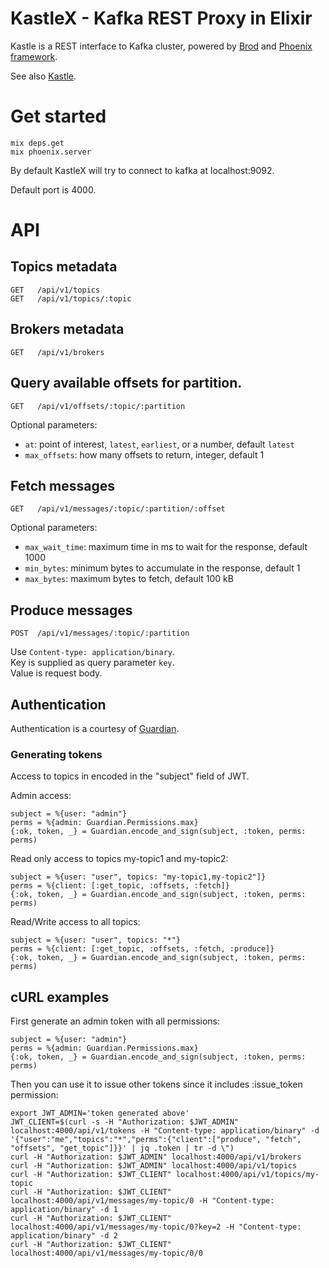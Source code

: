 # KastleX - Kafka REST Proxy in Elixir
Kastle is a REST interface to Kafka cluster, powered by [Brod](https://github.com/klarna/brod) and [Phoenix framework](http://www.phoenixframework.org/).

See also [Kastle](https://github.com/klarna/kastle).

# Get started

    mix deps.get
    mix phoenix.server

By default KastleX will try to connect to kafka at localhost:9092.

Default port is 4000.

# API

## Topics metadata

    GET   /api/v1/topics
    GET   /api/v1/topics/:topic

## Brokers metadata

    GET   /api/v1/brokers

## Query available offsets for partition.

    GET   /api/v1/offsets/:topic/:partition

Optional parameters:
  * `at`: point of interest, `latest`, `earliest`, or a number, default `latest`
  * `max_offsets`: how many offsets to return, integer, default 1

## Fetch messages

    GET   /api/v1/messages/:topic/:partition/:offset

Optional parameters:
  * `max_wait_time`: maximum time in ms to wait for the response, default 1000
  * `min_bytes`: minimum bytes to accumulate in the response, default 1
  * `max_bytes`: maximum bytes to fetch, default 100 kB

## Produce messages

    POST  /api/v1/messages/:topic/:partition

Use `Content-type: application/binary`.  
Key is supplied as query parameter `key`.  
Value is request body.  

## Authentication
Authentication is a courtesy of [Guardian](https://github.com/ueberauth/guardian).

### Generating tokens
Access to topics in encoded in the "subject" field of JWT.

Admin access:

    subject = %{user: "admin"}
    perms = %{admin: Guardian.Permissions.max}
    {:ok, token, _} = Guardian.encode_and_sign(subject, :token, perms: perms)

Read only access to topics my-topic1 and my-topic2:

    subject = %{user: "user", topics: "my-topic1,my-topic2"]}
    perms = %{client: [:get_topic, :offsets, :fetch]}
    {:ok, token, _} = Guardian.encode_and_sign(subject, :token, perms: perms)

Read/Write access to all topics:

    subject = %{user: "user", topics: "*"}
    perms = %{client: [:get_topic, :offsets, :fetch, :produce]}
    {:ok, token, _} = Guardian.encode_and_sign(subject, :token, perms: perms)

## cURL examples
First generate an admin token with all permissions:

    subject = %{user: "admin"}
    perms = %{admin: Guardian.Permissions.max}
    {:ok, token, _} = Guardian.encode_and_sign(subject, :token, perms: perms)

Then you can use it to issue other tokens since it includes :issue_token permission:

    export JWT_ADMIN='token generated above'
    JWT_CLIENT=$(curl -s -H "Authorization: $JWT_ADMIN" localhost:4000/api/v1/tokens -H "Content-type: application/binary" -d '{"user":"me","topics":"*","perms":{"client":["produce", "fetch", "offsets", "get_topic"]}}' | jq .token | tr -d \")
    curl -H "Authorization: $JWT_ADMIN" localhost:4000/api/v1/brokers
    curl -H "Authorization: $JWT_ADMIN" localhost:4000/api/v1/topics
    curl -H "Authorization: $JWT_CLIENT" localhost:4000/api/v1/topics/my-topic
    curl -H "Authorization: $JWT_CLIENT" localhost:4000/api/v1/messages/my-topic/0 -H "Content-type: application/binary" -d 1
    curl -H "Authorization: $JWT_CLIENT" localhost:4000/api/v1/messages/my-topic/0?key=2 -H "Content-type: application/binary" -d 2
    curl -H "Authorization: $JWT_CLIENT" localhost:4000/api/v1/messages/my-topic/0/0
